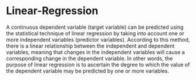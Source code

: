 # Linear-Regression
A continuous dependent variable (target variable) can be predicted using the statistical technique of linear regression by taking into account one or more independent variables (predictor variables). According to this method, there is a linear relationship between the independent and dependent variables, meaning that changes in the independent variables will cause a corresponding change in the dependent variable. In other words, the purpose of linear regression is to ascertain the degree to which the value of the dependent variable may be predicted by one or more variables.
